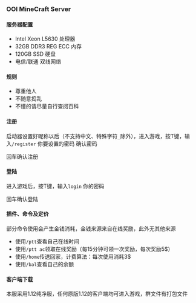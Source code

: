### OOI MineCraft Server

#### 服务器配置

- Intel Xeon L5630 处理器
- 32GB DDR3 REG ECC 内存
- 120GB SSD 硬盘
- 电信/联通 双线网络

#### 规则

- 尊重他人
- 不随意捣乱
- 不懂的请尽量自行查阅百科

#### 注册

启动器设置好昵称以后（不支持中文、特殊字符```_```除外），进入游戏，按T键，输入```/register``` 你要设置的密码 确认密码

回车确认注册

#### 登陆

进入游戏后，按T键，输入```login``` 你的密码

回车确认登陆

#### 插件、命令及定价

部分命令使用会产生金钱消耗，金钱来源来自在线奖励，此外无其他来源

- 使用```/ptt```查看自己在线时间
- 使用```/ptt ac```领取在线奖励（每15分钟可领一次奖励，每次奖励5$）
- 使用```/home```传送回家，计费算法：每次使用消耗3$
- 使用```/bal```查看自己的余额

#### 客户端下载

本服采用1.12纯净服，任何原版1.12的客户端均可进入游戏，群文件有打包文件
